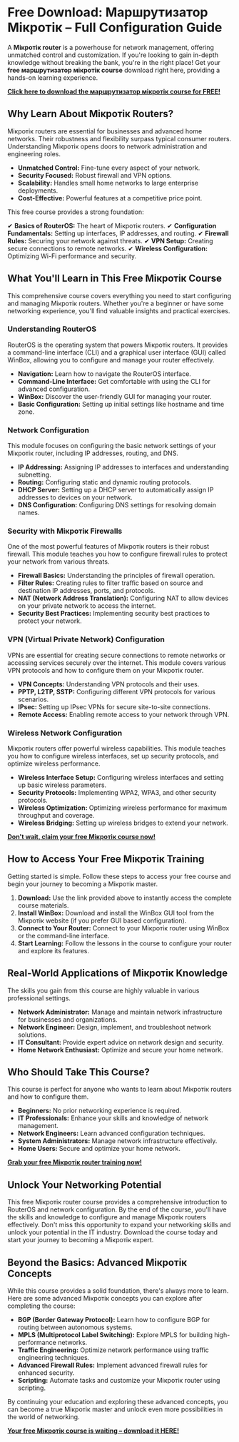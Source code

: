 # Free Download: Маршрутизатор Мікротік – Full Configuration Guide

A **Мікротік router** is a powerhouse for network management, offering unmatched control and customization. If you're looking to gain in-depth knowledge without breaking the bank, you're in the right place! Get your **free маршрутизатор мікротік course** download right here, providing a hands-on learning experience.

[**Click here to download the маршрутизатор мікротік course for FREE!**](https://udemywork.com/marshrutyzator-mikrotik)

## Why Learn About Мікротік Routers?

Мікротік routers are essential for businesses and advanced home networks. Their robustness and flexibility surpass typical consumer routers. Understanding Мікротік opens doors to network administration and engineering roles.

*   **Unmatched Control:** Fine-tune every aspect of your network.
*   **Security Focused:** Robust firewall and VPN options.
*   **Scalability:** Handles small home networks to large enterprise deployments.
*   **Cost-Effective:** Powerful features at a competitive price point.

This free course provides a strong foundation:

✔  **Basics of RouterOS:** The heart of Мікротік routers.
✔  **Configuration Fundamentals:** Setting up interfaces, IP addresses, and routing.
✔  **Firewall Rules:** Securing your network against threats.
✔  **VPN Setup:** Creating secure connections to remote networks.
✔  **Wireless Configuration:** Optimizing Wi-Fi performance and security.

## What You'll Learn in This Free Мікротік Course

This comprehensive course covers everything you need to start configuring and managing Мікротік routers. Whether you're a beginner or have some networking experience, you'll find valuable insights and practical exercises.

### Understanding RouterOS

RouterOS is the operating system that powers Мікротік routers. It provides a command-line interface (CLI) and a graphical user interface (GUI) called WinBox, allowing you to configure and manage your router effectively.

*   **Navigation:** Learn how to navigate the RouterOS interface.
*   **Command-Line Interface:** Get comfortable with using the CLI for advanced configuration.
*   **WinBox:** Discover the user-friendly GUI for managing your router.
*   **Basic Configuration:** Setting up initial settings like hostname and time zone.

### Network Configuration

This module focuses on configuring the basic network settings of your Мікротік router, including IP addresses, routing, and DNS.

*   **IP Addressing:** Assigning IP addresses to interfaces and understanding subnetting.
*   **Routing:** Configuring static and dynamic routing protocols.
*   **DHCP Server:** Setting up a DHCP server to automatically assign IP addresses to devices on your network.
*   **DNS Configuration:** Configuring DNS settings for resolving domain names.

### Security with Мікротік Firewalls

One of the most powerful features of Мікротік routers is their robust firewall. This module teaches you how to configure firewall rules to protect your network from various threats.

*   **Firewall Basics:** Understanding the principles of firewall operation.
*   **Filter Rules:** Creating rules to filter traffic based on source and destination IP addresses, ports, and protocols.
*   **NAT (Network Address Translation):** Configuring NAT to allow devices on your private network to access the internet.
*   **Security Best Practices:** Implementing security best practices to protect your network.

### VPN (Virtual Private Network) Configuration

VPNs are essential for creating secure connections to remote networks or accessing services securely over the internet. This module covers various VPN protocols and how to configure them on your Мікротік router.

*   **VPN Concepts:** Understanding VPN protocols and their uses.
*   **PPTP, L2TP, SSTP:** Configuring different VPN protocols for various scenarios.
*   **IPsec:** Setting up IPsec VPNs for secure site-to-site connections.
*   **Remote Access:** Enabling remote access to your network through VPN.

### Wireless Network Configuration

Мікротік routers offer powerful wireless capabilities. This module teaches you how to configure wireless interfaces, set up security protocols, and optimize wireless performance.

*   **Wireless Interface Setup:** Configuring wireless interfaces and setting up basic wireless parameters.
*   **Security Protocols:** Implementing WPA2, WPA3, and other security protocols.
*   **Wireless Optimization:** Optimizing wireless performance for maximum throughput and coverage.
*   **Wireless Bridging:** Setting up wireless bridges to extend your network.

[**Don't wait, claim your free Мікротік course now!**](https://udemywork.com/marshrutyzator-mikrotik)

## How to Access Your Free Мікротік Training

Getting started is simple. Follow these steps to access your free course and begin your journey to becoming a Мікротік master.

1.  **Download:** Use the link provided above to instantly access the complete course materials.
2.  **Install WinBox:** Download and install the WinBox GUI tool from the Мікротік website (if you prefer GUI based configuration).
3.  **Connect to Your Router:** Connect to your Мікротік router using WinBox or the command-line interface.
4.  **Start Learning:** Follow the lessons in the course to configure your router and explore its features.

## Real-World Applications of Мікротік Knowledge

The skills you gain from this course are highly valuable in various professional settings.

*   **Network Administrator:** Manage and maintain network infrastructure for businesses and organizations.
*   **Network Engineer:** Design, implement, and troubleshoot network solutions.
*   **IT Consultant:** Provide expert advice on network design and security.
*   **Home Network Enthusiast:** Optimize and secure your home network.

## Who Should Take This Course?

This course is perfect for anyone who wants to learn about Мікротік routers and how to configure them.

*   **Beginners:** No prior networking experience is required.
*   **IT Professionals:** Enhance your skills and knowledge of network management.
*   **Network Engineers:** Learn advanced configuration techniques.
*   **System Administrators:** Manage network infrastructure effectively.
*   **Home Users:** Secure and optimize your home network.

[**Grab your free Мікротік router training now!**](https://udemywork.com/marshrutyzator-mikrotik)

## Unlock Your Networking Potential

This free Мікротік router course provides a comprehensive introduction to RouterOS and network configuration. By the end of the course, you'll have the skills and knowledge to configure and manage Мікротік routers effectively. Don't miss this opportunity to expand your networking skills and unlock your potential in the IT industry. Download the course today and start your journey to becoming a Мікротік expert.

## Beyond the Basics: Advanced Мікротік Concepts

While this course provides a solid foundation, there's always more to learn. Here are some advanced Мікротік concepts you can explore after completing the course:

*   **BGP (Border Gateway Protocol):** Learn how to configure BGP for routing between autonomous systems.
*   **MPLS (Multiprotocol Label Switching):** Explore MPLS for building high-performance networks.
*   **Traffic Engineering:** Optimize network performance using traffic engineering techniques.
*   **Advanced Firewall Rules:** Implement advanced firewall rules for enhanced security.
*   **Scripting:** Automate tasks and customize your Мікротік router using scripting.

By continuing your education and exploring these advanced concepts, you can become a true Мікротік master and unlock even more possibilities in the world of networking.

[**Your free Мікротік course is waiting – download it HERE!**](https://udemywork.com/marshrutyzator-mikrotik)
